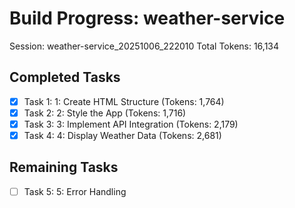 # Build Progress: weather-service
Session: weather-service_20251006_222010
Total Tokens: 16,134

## Completed Tasks
- [x] Task 1: 1: Create HTML Structure (Tokens: 1,764)
- [x] Task 2: 2: Style the App (Tokens: 1,716)
- [x] Task 3: 3: Implement API Integration (Tokens: 2,179)
- [x] Task 4: 4: Display Weather Data (Tokens: 2,681)

## Remaining Tasks
- [ ] Task 5: 5: Error Handling
